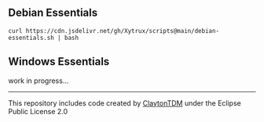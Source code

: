 ## Debian Essentials
```
curl https://cdn.jsdelivr.net/gh/Xytrux/scripts@main/debian-essentials.sh | bash
```


## Windows Essentials
work in progress...

<hr>

This repository includes code created by [ClaytonTDM](https://github.com/claytontdm) under the Eclipse Public License 2.0

